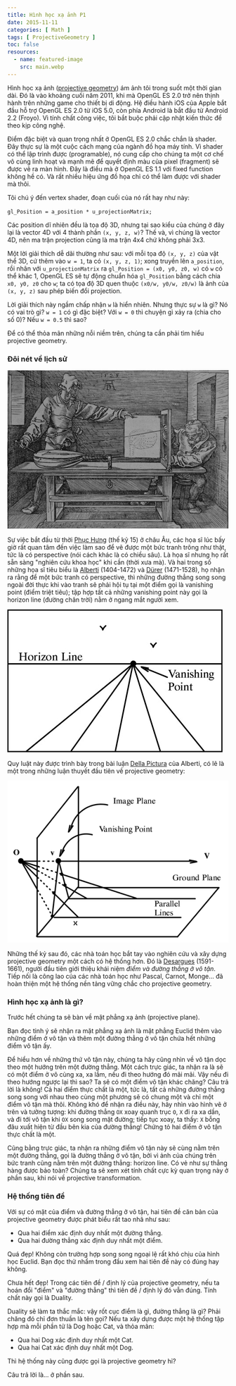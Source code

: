 ```yaml
---
title: Hình học xạ ảnh P1
date: 2015-11-11
categories: [ Math ]
tags: [ ProjectiveGeometry ]
toc: false
resources:
  - name: featured-image
    src: main.webp
---
```


Hình học xạ ảnh ([projective geometry](http://en.wikipedia.org/wiki/Projective_geometry)) ám ảnh tôi trong suốt một thời gian dài. Đó là vào khoảng cuối năm 2011, khi mà OpenGL ES 2.0 trở nên thịnh hành trên những game cho thiết bị di động. Hệ điều hành iOS của Apple bắt đầu hỗ trợ OpenGL ES 2.0 từ iOS 5.0, còn phía Android là bắt đầu từ Android 2.2 (Froyo). Vì tính chất công việc, tôi bắt buộc phải cập nhật kiến thức để theo kịp công nghệ.

Điểm đặc biệt và quan trọng nhất ở OpenGL ES 2.0 chắc chắn là shader. Đây thực sự là một cuộc cách mạng của ngành đồ họa máy tính. Vì shader có thể lập trình được (programable), nó cung cấp cho chúng ta một cơ chế vô cùng linh hoạt và mạnh mẽ để quyết định màu của pixel (fragment) sẽ được vẽ ra màn hình. Đây là điều mà ở OpenGL ES 1.1 với fixed function không hề có. Và rất nhiều hiệu ứng đồ họa chỉ có thể làm được với shader mà thôi.

Tôi chú ý đến vertex shader, đoạn cuối của nó rất hay như này:

`gl_Position = a_position * u_projectionMatrix;`

Các position dĩ nhiên đều là tọa độ 3D, nhưng tại sao kiểu của chúng ở đây lại là vector 4D với 4 thành phần `(x, y, z, w)`? Thế và, vì chúng là vector 4D, nên ma trận projection cũng là ma trận 4x4 chứ không phải 3x3.

Một lời giải thích dễ dãi thường như sau: với mỗi tọa độ `(x, y, z)` của vật thể 3D, cứ thêm vào `w = 1`, ta có `(x, y, z, 1)`; xong truyền lên `a_position`, rồi nhân với `u_projectionMatrix` ra `gl_Position = (x0, y0, z0, w)` có `w` có thể khác 1, OpenGL ES sẽ tự động chuẩn hóa `gl_Position` bằng cách chia `x0, y0, z0` cho `w`; ta có tọa độ 3D quen thuộc `(x0/w, y0/w, z0/w)` là ảnh của `(x, y, z)` sau phép biến đổi projection.

Lời giải thích này ngầm chấp nhận `w` là hiển nhiên. Nhưng thực sự `w` là gì? Nó có vai trò gì? `w = 1` có gì đặc biệt? Với `w = 0` thì chuyện gì xảy ra (chia cho số 0)? Nếu `w = 0.5` thì sao?

Để có thể thỏa mãn những nỗi niềm trên, chúng ta cần phải tìm hiểu projective geometry.

### Đôi nét về lịch sử

![](albrecht_durer_man_drawing_a_lute.png "Dürer is drawing a lute")

Sự việc bắt đầu từ thời [Phục Hưng](http://vi.wikipedia.org/wiki/Ph%E1%BB%A5c_H%C6%B0ng) (thế kỷ 15) ở châu Âu, các họa sĩ lúc bấy giờ rất quan tâm đến việc làm sao để vẽ được một bức tranh trông như thật, tức là có perspective (nói cách khác là có chiều sâu). Là họa sĩ nhưng họ rất sẵn sàng "nghiên cứu khoa học" khi cần (thời xưa mà). Và hai trong số những họa sĩ tiêu biểu là [Alberti](http://en.wikipedia.org/wiki/Leon_Battista_Alberti) (1404-1472) và [Dürer](http://en.wikipedia.org/wiki/Albrecht_D%C3%BCrer) (1471-1528), họ nhận ra rằng để một bức tranh có perspective, thì những đường thẳng song song ngoài đời thực khi vào tranh sẽ phải hội tụ tại một điểm gọi là vanishing point (điểm triệt tiêu); tập hợp tất cả những vanishing point này gọi là horizon line (đường chân trời) nằm ở ngang mắt người xem.

![](vanishing-point-and-horizon-line.jpg "Vanishing point and horizon line")

Quy luật này được trình bày trong bài luận [Della Pictura](http://en.wikipedia.org/wiki/De_pictura) của Alberti, có lẽ là một trong những luận thuyết đầu tiên về projective geometry:

![](perspective-projection.png "Perspective projection")

Những thế kỷ sau đó, các nhà toán học bắt tay vào nghiên cứu và xây dựng projective geometry một cách có hệ thống hơn. Đó là [Desargues](http://en.wikipedia.org/wiki/Girard_Desargues) (1591-1661), người đầu tiên giới thiệu khái niệm _điểm và đường thẳng ở vô tận_. Tiếp nối là công lao của các nhà toán học như Pascal, Carnot, Monge... đã hoàn thiện một hệ thống nền tảng vững chắc cho projective geometry.

### Hình học xạ ảnh là gì?

Trước hết chúng ta sẽ bàn về mặt phẳng xạ ảnh (projective plane).

Bạn đọc tinh ý sẽ nhận ra mặt phẳng xạ ảnh là mặt phẳng Euclid thêm vào những điểm ở vô tận và thêm một đường thẳng ở vô tận chứa hết những điểm vô tận ấy.

Để hiểu hơn về những thứ vô tận này, chúng ta hãy cũng nhìn về vô tận dọc theo một hướng trên một đường thẳng. Một cách trực giác, ta nhận ra là sẽ có một điểm ở vô cùng xa, xa lắm, nếu đi theo hướng đó mãi mãi. Vậy nếu đi theo hướng ngược lại thì sao? Ta sẽ có một điểm vô tận khác chăng? Câu trả lời là không! Cả hai điểm thực chất là một, tức là, tất cả những đường thẳng song song với nhau theo cùng một phương sẽ có chung một và chỉ một điểm vô tận mà thôi. Không khó để nhận ra điều này, hãy nhìn vào hình vẽ ở trên và tưởng tượng: khi đường thẳng `OX` xoay quanh trục `O`, `X` đi ra xa dần, và đi tới vô tận khi `OX` song song mặt đường; tiếp tục xoay, ta thấy: `X` bỗng đâu xuất hiện từ đầu bên kia của đường thẳng! Chứng tỏ hai điểm ở vô tận thực chất là một.

Cũng bằng trực giác, ta nhận ra những điểm vô tận này sẽ cùng nằm trên một đường thẳng, gọi là đường thẳng ở vô tận, bởi vì ảnh của chúng trên bức tranh cũng nằm trên một đường thẳng: horizon line. Có vẻ như sự thẳng hàng được bảo toàn? Chúng ta sẽ xem xét tính chất cực kỳ quan trọng này ở phần sau, khi nói về projective transformation.

### Hệ thống tiên đề

Với sự có mặt của điểm và đường thẳng ở vô tận, hai tiên đề căn bản của projective geometry được phát biểu rất tao nhã như sau:

* Qua hai điểm xác định duy nhất một đường thẳng.
* Qua hai đường thẳng xác định duy nhất một điểm.

Quá đẹp! Không còn trường hợp song song ngoại lệ rất khó chịu của hình học Euclid. Bạn đọc thử nhẩm trong đầu xem hai tiên đề này có đúng hay không.

Chưa hết đẹp! Trong các tiên đề / định lý của projective geometry, nếu ta hoán đổi "điểm" và "đường thẳng" thì tiên đề / định lý đó vẫn đúng. Tính chất này gọi là Duality.

Duality sẽ làm ta thắc mắc: vậy rốt cục điểm là gì, đường thẳng là gì? Phải chăng đó chỉ đơn thuần là tên gọi? Nếu ta xây dựng được một hệ thống tập hợp mà mỗi phần tử là Dog hoặc Cat, và thỏa mãn:

* Qua hai Dog xác định duy nhất một Cat.
* Qua hai Cat xác định duy nhất một Dog.

Thì hệ thống này cũng được gọi là projective geometry hỉ?

Câu trả lời là... ở phần sau.
